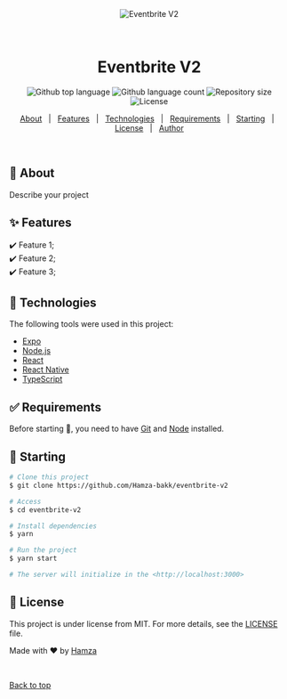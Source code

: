 <div align="center" id="top"> 
  <img src="./.github/app.gif" alt="Eventbrite V2" />

  &#xa0;

  <!-- <a href="https://eventbritev2.netlify.app">Demo</a> -->
</div>

<h1 align="center">Eventbrite V2</h1>

<p align="center">
  <img alt="Github top language" src="https://img.shields.io/github/languages/top/Hamza-bakk/eventbrite-v2?color=56BEB8">

  <img alt="Github language count" src="https://img.shields.io/github/languages/count/Hamza-bakk/eventbrite-v2?color=56BEB8">

  <img alt="Repository size" src="https://img.shields.io/github/repo-size/Hamza-bakk/eventbrite-v2?color=56BEB8">

  <img alt="License" src="https://img.shields.io/github/license/Hamza-bakk/eventbrite-v2?color=56BEB8">

  <!-- <img alt="Github issues" src="https://img.shields.io/github/issues/Hamza-bakk/eventbrite-v2?color=56BEB8" /> -->

  <!-- <img alt="Github forks" src="https://img.shields.io/github/forks/Hamza-bakk/eventbrite-v2?color=56BEB8" /> -->

  <!-- <img alt="Github stars" src="https://img.shields.io/github/stars/Hamza-bakk/eventbrite-v2?color=56BEB8" /> -->
</p>

<!-- Status -->

<!-- <h4 align="center"> 
	🚧  Eventbrite V2 🚀 Under construction...  🚧
</h4> 

<hr> -->

<p align="center">
  <a href="#dart-about">About</a> &#xa0; | &#xa0; 
  <a href="#sparkles-features">Features</a> &#xa0; | &#xa0;
  <a href="#rocket-technologies">Technologies</a> &#xa0; | &#xa0;
  <a href="#white_check_mark-requirements">Requirements</a> &#xa0; | &#xa0;
  <a href="#checkered_flag-starting">Starting</a> &#xa0; | &#xa0;
  <a href="#memo-license">License</a> &#xa0; | &#xa0;
  <a href="https://github.com/Hamza-bakk" target="_blank">Author</a>
</p>

<br>

## :dart: About ##

Describe your project

## :sparkles: Features ##

:heavy_check_mark: Feature 1;\
:heavy_check_mark: Feature 2;\
:heavy_check_mark: Feature 3;

## :rocket: Technologies ##

The following tools were used in this project:

- [Expo](https://expo.io/)
- [Node.js](https://nodejs.org/en/)
- [React](https://pt-br.reactjs.org/)
- [React Native](https://reactnative.dev/)
- [TypeScript](https://www.typescriptlang.org/)

## :white_check_mark: Requirements ##

Before starting :checkered_flag:, you need to have [Git](https://git-scm.com) and [Node](https://nodejs.org/en/) installed.

## :checkered_flag: Starting ##

```bash
# Clone this project
$ git clone https://github.com/Hamza-bakk/eventbrite-v2

# Access
$ cd eventbrite-v2

# Install dependencies
$ yarn

# Run the project
$ yarn start

# The server will initialize in the <http://localhost:3000>
```

## :memo: License ##

This project is under license from MIT. For more details, see the [LICENSE](LICENSE.md) file.


Made with :heart: by <a href="https://github.com/Hamza-bakk" target="_blank">Hamza</a>

&#xa0;

<a href="#top">Back to top</a>
